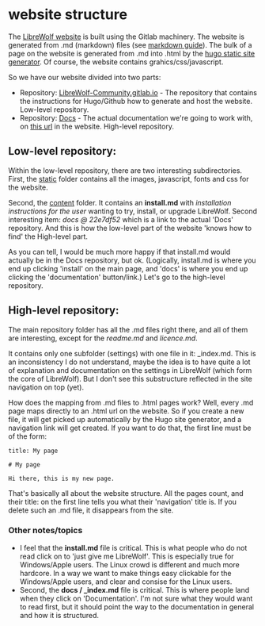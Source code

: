 # website structure

The [LibreWolf website](https://librewolf-community.gitlab.io/) is built using the Gitlab machinery. The website is generated from .md (markdown) files (see [markdown guide](https://www.markdownguide.org/)). The bulk of a page on the website is generated from .md into .html by the [hugo static site generator](https://gohugo.io/). Of course, the website contains grahics/css/javascript. 

So we have our website divided into two parts:
* Repository: [LibreWolf-Community.gitlab.io](https://gitlab.com/librewolf-community/librewolf-community.gitlab.io) - The repository that contains the instructions for Hugo/Github how to generate and host the website. Low-level repository.
* Repository: [Docs](https://gitlab.com/librewolf-community/docs) - The actual documentation we're going to work with, on [this url](https://librewolf-community.gitlab.io/docs) in the website. High-level repository.

## Low-level repository:

Within the low-level repository, there are two interesting subdirectories. First, the [static](https://gitlab.com/librewolf-community/librewolf-community.gitlab.io/-/tree/master/static) folder contains all the images, javascript, fonts and css for the website.

Second, the [content](https://gitlab.com/librewolf-community/librewolf-community.gitlab.io/-/tree/master/content) folder. It contains an **install.md** with _installation instructions for the user_ wanting to try, install, or upgrade LibreWolf. Second interesting item: _docs @ 22e7df52_ which is a link to the actual 'Docs' repository. And this is how the low-level part of the website 'knows how to find' the High-level part.

As you can tell, I would be much more happy if that install.md would actually be in the Docs repository, but ok. (Logically, install.md is where you end up clicking 'install' on the main page, and 'docs' is where you end up clicking the 'documentation' button/link.) Let's go to the high-level repository.

## High-level repository:

The main repository folder has all the .md files right there, and all of them are interesting, except for the _readme.md_ and _licence.md_. 

It contains only one subfolder (settings) with one file in it: _index.md. This is an inconsistency I do not understand, maybe the idea is to have quite a lot of explanation and documentation on the settings in LibreWolf (which form the core of LibreWolf). But I don't see this substructure reflected in the site navigation on top (yet).

How does the mapping from .md files to .html pages work? Well, every .md page maps directly to an .html url on the website. So if you create a new file, it will get picked up automatically by the Hugo site generator, and a navigation link will get created. If you want to do that, the first line must be of the form:

    title: My page

    # My page

    Hi there, this is my new page.

That's basically all about the website structure. All the pages count, and their title: on the first line tells you what their 'navigation' title is. If you delete such an .md file, it disappears from the site.

### Other notes/topics

* I feel that the **install.md** file is critical. This is what people who do not read click on to 'just give me LibreWolf'. This is especially true for Windows/Apple users. The Linux crowd is different and much more hardcore. In a way we want to make things easy clickable for the Windows/Apple users, and clear and consise for the Linux users.
* Second, the **docs / _index.md** file is critical. This is where people land when they click on 'Documentation'. I'm not sure what they would want to read first, but it should point the way to the documentation in general and how it is structured.
